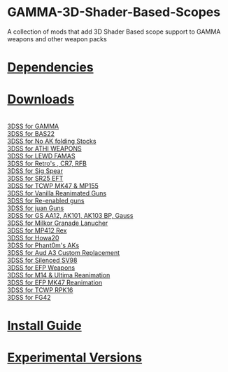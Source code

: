 # GAMMA-3D-Shader-Based-Scopes
A collection of mods that add 3D Shader Based scope support to GAMMA weapons and other weapon packs

<h1><u> Dependencies </u></h1>

<h1><u> Downloads </u></h1>

<br><a href="url">3DSS for GAMMA</a>
<br><a href="url">3DSS for BAS22</a>
<br><a href="url">3DSS for No AK folding Stocks</a>
<br><a href="url">3DSS for ATHI WEAPONS</a>
<br><a href="url">3DSS for LEWD FAMAS</a>
<br><a href="url">3DSS for Retro's , CR7, RFB</a>
<br><a href="url">3DSS for Sig Spear</a>
<br><a href="url">3DSS for SR25 EFT</a>
<br><a href="url">3DSS for TCWP MK47 & MP155</a>
<br><a href="url">3DSS for Vanilla Reanimated Guns</a>
<br><a href="url">3DSS for Re-enabled guns</a>
<br><a href="url">3DSS for juan Guns</a>
<br><a href="url">3DSS for GS AA12, AK101, AK103 BP, Gauss</a>
<br><a href="url">3DSS for Milkor Granade Lanucher</a>
<br><a href="url">3DSS for MP412 Rex</a>
<br><a href="url">3DSS for Howa20</a>
<br><a href="url">3DSS for Phant0m's AKs</a>
<br><a href="url">3DSS for Aud A3 Custom Replacement</a>
<br><a href="url">3DSS for Silenced SV98</a>
<br><a href="url">3DSS for EFP Weapons</a>
<br><a href="url">3DSS for M14 & Ultima Reanimation</a>
<br><a href="url">3DSS for EFP MK47 Reanimation</a>
<br><a href="url">3DSS for TCWP RPK16</a>
<br><a href="url">3DSS for FG42</a>

<h1><u> Install Guide </u></h1>

<h1><u> Experimental Versions </u></h1>
